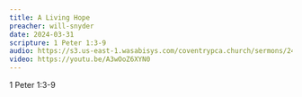 ```yaml
---
title: A Living Hope
preacher: will-snyder
date: 2024-03-31
scripture: 1 Peter 1:3-9
audio: https://s3.us-east-1.wasabisys.com/coventrypca.church/sermons/24.03.31A%20A%20Living%20Hope%20-%20Will%20Snyder.mp3
video: https://youtu.be/A3wOoZ6XYN0
---
```

1 Peter 1:3-9